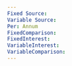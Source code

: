 ```yaml
---
Fixed Source:
Variable Source:
Per: Annum
FixedComparison:
FixedInterest:
VariableInterest:
VariableComparison:
---
```

